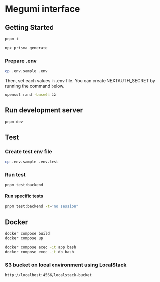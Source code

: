 # Megumi interface

## Getting Started

```bash
pnpm i
```

```bash
npx prisma generate
```

### Prepare .env

```bash
cp .env.sample .env
```

Then, set each values in .env file. You can create NEXTAUTH_SECRET by running the command below.

```bash
openssl rand -base64 32
```

## Run development server

```bash
pnpm dev
```

## Test

### Create test env file

```bash
cp .env.sample .env.test
```

### Run test

```bash
pnpm test:backend
```

#### Run specific tests

```bash
pnpm test:backend -t="no session"
```

## Docker

```bash
docker compose build
docker compose up
```

```bash
docker compose exec -it app bash
docker compose exec -it db bash
```

### S3 bucket on local environment using LocalStack

`http://localhost:4566/localstack-bucket`
